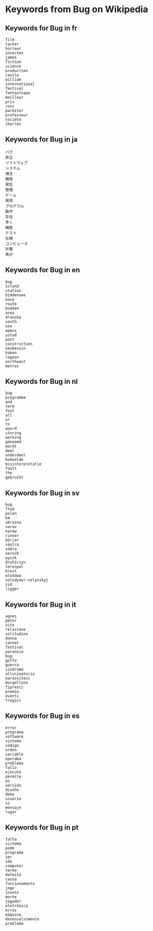 # Keywords from Bug on Wikipedia

## Keywords for Bug in fr
```
film
tacker
horreur
insectes
james
fiction
science
production
castle
william
international
festival
fantastique
meilleur
prix
ross
parmiter
professeur
société
charles
```

## Keywords for Bug in ja
```
バグ
修正
ソフトウェア
システム
場合
開発
発生
管理
ゲーム
発見
プログラム
動作
存在
多く
機能
テスト
仕様
コンピュータ
計算
表示
```

## Keywords for Bug in en
```
bug
island
station
hiddensee
base
route
bodden
area
dranske
south
use
opens
ystad
post
construction
neubessin
haken
lagoon
northeast
metres
```

## Keywords for Bug in nl
```
bug
programma
and
term
fout
all
or
to
woord
storing
werking
genoemd
wordt
deel
onderdeel
bedoelde
misinterpretatie
fault
the
gebruikt
```

## Keywords for Bug in sv
```
bug
flod
polen
km
ukraina
varav
narew
rinner
börjar
västra
södra
serock
wyszk
drohiczyn
terespol
brest
wlodawa
volodymyr-volynskyj
vid
ligger
```

## Keywords for Bug in it
```
agnes
peter
vita
relazione
solitudine
donna
cannes
festival
paranoia
bug
golfo
guerra
sindrome
allucinatoria
parassitosi
morgellons
fipresci
premio
eventi
tragici
```

## Keywords for Bug in es
```
error
programa
software
sistema
código
orden
variable
operaba
problema
fallo
ejecutó
permite
es
versión
diseño
debe
usuario
si
mensaje
lugar
```

## Keywords for Bug in pt
```
falha
sistema
pode
programa
ser
são
computer
termo
defeito
causa
funcionamento
jogo
inseto
morte
jogador
eletrônica
erros
máquina
desenvolvimento
problema
```
